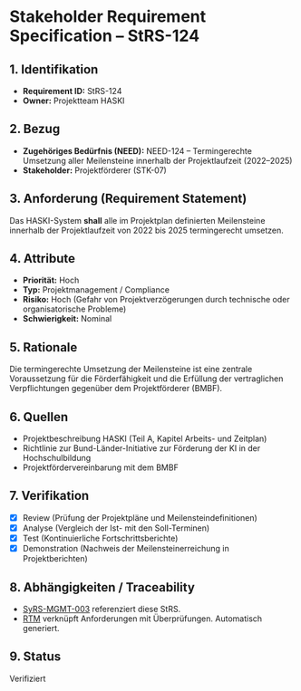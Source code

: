 # Stakeholder Requirement Specification – StRS-124

## 1. Identifikation
- **Requirement ID:** StRS-124
- **Owner:** Projektteam HASKI

## 2. Bezug
- **Zugehöriges Bedürfnis (NEED):** NEED-124 – Termingerechte Umsetzung aller Meilensteine innerhalb der Projektlaufzeit (2022–2025)
- **Stakeholder:** Projektförderer (STK-07)

## 3. Anforderung (Requirement Statement)
Das HASKI-System **shall** alle im Projektplan definierten Meilensteine innerhalb der Projektlaufzeit von 2022 bis 2025 termingerecht umsetzen.

## 4. Attribute
- **Priorität:** Hoch
- **Typ:** Projektmanagement / Compliance
- **Risiko:** Hoch (Gefahr von Projektverzögerungen durch technische oder organisatorische Probleme)
- **Schwierigkeit:** Nominal

## 5. Rationale
Die termingerechte Umsetzung der Meilensteine ist eine zentrale Voraussetzung für die Förderfähigkeit und die Erfüllung der vertraglichen Verpflichtungen gegenüber dem Projektförderer (BMBF).

## 6. Quellen
- Projektbeschreibung HASKI (Teil A, Kapitel Arbeits- und Zeitplan)
- Richtlinie zur Bund-Länder-Initiative zur Förderung der KI in der Hochschulbildung
- Projektfördervereinbarung mit dem BMBF

## 7. Verifikation
- [x] Review (Prüfung der Projektpläne und Meilensteindefinitionen)
- [x] Analyse (Vergleich der Ist- mit den Soll-Terminen)
- [x] Test (Kontinuierliche Fortschrittsberichte)
- [x] Demonstration (Nachweis der Meilensteinerreichung in Projektberichten)

## 8. Abhängigkeiten / Traceability
- [SyRS-MGMT-003](../../system-requirements/SyRS-MGMT-003.md) referenziert diese StRS.
- [RTM](../../rtm/RTM.md) verknüpft Anforderungen mit Überprüfungen. Automatisch generiert.

## 9. Status
Verifiziert
